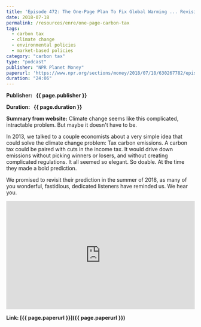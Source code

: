 ```yaml
---
title: 'Episode 472: The One-Page Plan To Fix Global Warming ... Revisited'
date: 2018-07-18
permalink: /resources/enre/one-page-carbon-tax
tags:
  - carbon tax
  - climate change
  - environmental policies
  - market-based policies
category: "carbon tax"
type: "podcast"
publisher: "NPR Planet Money"
paperurl: 'https://www.npr.org/sections/money/2018/07/18/630267782/episode-472-the-one-page-plan-to-fix-global-warming-revisited'
duration: "24:06"
---
```


<!-- Google tag (gtag.js) -->
<script async src="https://www.googletagmanager.com/gtag/js?id=G-Q95WSVMDNZ"></script>
<script>
  window.dataLayer = window.dataLayer || [];
  function gtag(){dataLayer.push(arguments);}
  gtag('js', new Date());

  gtag('config', 'G-Q95WSVMDNZ');
</script>

**<span class="bold-podcast">Publisher: </span>&nbsp;<span class="text-podcast"> {{ page.publisher }}</span>**

**<span class="bold-podcast">Duration: </span>&nbsp;<span class="text-podcast"> {{ page.duration }}</span>**

**<span class="bold-podcast">Summary from website:</span>**
Climate change seems like this complicated, intractable problem. But maybe it doesn't have to be.

In 2013, we talked to a couple economists about a very simple idea that could solve the climate change problem: Tax carbon emissions. A carbon tax could be paired with cuts in the income tax. It would drive down emissions without picking winners or losers, and without creating complicated regulations. It all seemed so elegant. So doable. At the time they made a bold prediction.

We promised to revisit their prediction in the summer of 2018, as many of you wonderful, fastidious, dedicated listeners have reminded us. We hear you.

<iframe src="https://www.npr.org/player/embed/630266145/630281428" width="100%" height="290" frameborder="0" scrolling="no" title="NPR embedded audio player"></iframe>

**<span class="small-podcast">Link:</span>&nbsp;<span class="links-podcast">[{{ page.paperurl }}]({{ page.paperurl }})</span>**